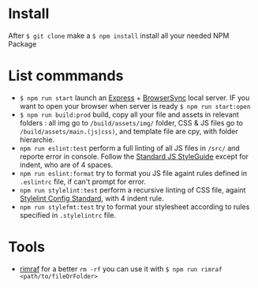 # Install

After  ```$ git clone``` make a ```$ npm install``` install all your needed NPM Package

# List commmands

* ```$ npm run start``` launch an [Express](https://expressjs.com/) + [BrowserSync](https://www.browsersync.io/) local server. IF you want to open your browser when server is ready ```$ npm run start:open```
* ```$ npm run build:prod``` build, copy all your file and assets in relevant folders : all img go to ```/build/assets/img/``` folder, CSS & JS files go to ```/build/assets/main.(js|css)```, and template file are cpy, with folder hierarchie.
* ```npm run eslint:test``` perform a full linting of all JS files in ```/src/``` and reporte error in console. Follow the [Standard JS StyleGuide](http://standardjs.com/rules.html) except for indent, who are of 4 spaces.
* ```npm run eslint:format``` try to format you JS file againt rules defined in ```.eslintrc``` file, if can't prompt for error.
* ```npm run stylelint:test``` perform a recursive linting of CSS file, againt [Stylelint Config Standard](https://github.com/stylelint/stylelint-config-standard), with 4 indent rule.
* ```npm run stylefmt:test``` try to format your stylesheet according to rules specified in ```.stylelintrc``` file.

# Tools 

* [rimraf](https://github.com/isaacs/rimraf) for a better ```rm -rf``` you can use it with ```$ npm run rimraf <path/to/fileOrFolder>```
